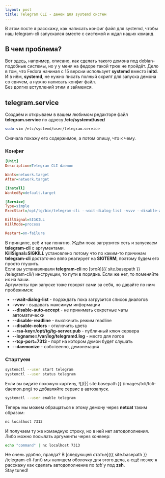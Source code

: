 ```yaml
---
layout: post
title: Telegram CLI - демон для systemd систем
---
```

В этом посте я расскажу, как написать конфиг файл для systemd, чтобы наш telegram-cli запускался вместе с системой и ждал наших команд.
## В чем проблема?
Вот [здесь](https://github.com/vysheng/tg/wiki/Running-Telegram-CLI-as-Daemon), например, описано, как сделать такого демона под debian-подобные системы, но у у меня на федоре такой трюк не пройдёт. Дело в том, что Fedora начиная с 15 версии использует **systemd** вместо **initd**. И в нём, **systemd**, не нужно писать полный скрипт для запуска демона со свичем, а нужно написать конфиг файл.  
Без долгих вступлений этим и займемся.

## telegram.service
Создаём и открываем в вашем любимом редакторе файл **telegram.service** по адресу **/etc/systemd/user/**

``` bash
sudo vim /etc/systemd/user/telegram.service
```
Сначала покажу его содержимое, а потом опишу, что к чему.

### Конфиг
``` ini
[Unit]
Description=Telegram CLI daemon

Wants=network.target
After=network.target

[Install]
WantedBy=default.target

[Service]
Type=simple
ExecStart=/opt/tg/bin/telegram-cli --wait-dialog-list -vvvv --disable-auto-accept --disable-readline --disable-colors --rsa-key=/opt/tg/tg-server.pub --logname=/var/log/telegramd.log --tcp-port=7313 --daemonize

KillSignal=SIGKILL
KillMode=process

Restart=on-failure
```

В принципе, всё и так понятно. Ждём пока загрузится сеть и запускаем **telegram-cli** с аргументами.  
**KillSignal=SIGKILL** установлено потому что по каким-то причинам **telegram-cli** достаточно вяло реагирует на **SIGTERM**, поэтому будем его просто глушить.  
Если вы устанавливали **telegram-cli** по [этой]({{ site.basepath }} /telegram-cli/) инструкции, то пути в порядке. Если же нет, то поменяйте их на ваши.  
Аргументы при запуске тоже говорят сами за себя, но давайте по ним пробежимся:

* **--wait-dialog-list** - подождать пока загрузится список диалогов
* **-vvvv** - выдавать максимум информации
* **--disable-auto-accept** - не принимать секретные чаты автоматически
* **--disable-readline** - выключить режим readline
* **--disable-colors** - отключить цвета
* **--rsa-key=/opt/tg/tg-server.pub** - публичный ключ сервера
* **--logname=/var/log/telegramd.log** - место для логов
* **--tcp-port=7313** - порт на котором думон будет слушать
* **--daemonize** - собственно, демонезация

### Стартуем
``` bash
systemctl --user start telegram
systemctl --user status telegram
```
Если вы видите похожую картину,
![]({{ site.basepath }} /images/tcli/tcli-daemon.png)
то добавляйте сервис в автозапуск.

``` bash
systemctl --user enable telegram
```
Теперь мы можем обращаться к этому демону через **netcat** таким образом:

``` bash
nc localhost 7313
```
И получаем ту же командную строку, но в ней нет автодополнения.  
Либо можно посылать аргументы через конвеер:

``` bash
echo "command" | nc localhost 7313
```
Не очень удобно, правда? В [следующей статье]({{ site.basepath }} /telegram-cli-fun/) мы напишем оболочку для этого дела, а ещё позже я расскажу как сделать автодополнение по *tab*'у под **zsh**.  
Stay tuned!